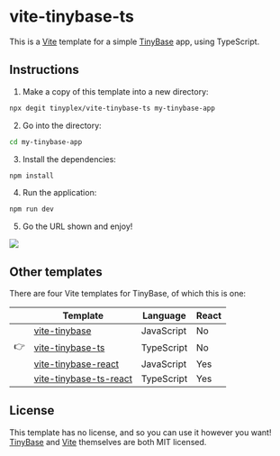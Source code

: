 # vite-tinybase-ts

This is a [Vite](https://vitejs.dev/) template for a simple
[TinyBase](https://tinybase.org/) app, using TypeScript.

## Instructions

1. Make a copy of this template into a new directory:

```sh
npx degit tinyplex/vite-tinybase-ts my-tinybase-app
```

2. Go into the directory:

```sh
cd my-tinybase-app
```

3. Install the dependencies:

```sh
npm install
```

4. Run the application:

```sh
npm run dev
```

5. Go the URL shown and enjoy!

![](https://tinybase.org/vite-tinybase.png)

## Other templates

There are four Vite templates for TinyBase, of which this is one:

|     | Template                                                                     | Language   | React |
| --- | ---------------------------------------------------------------------------- | ---------- | ----- |
|     | [vite-tinybase](https://github.com/tinyplex/vite-tinybase)                   | JavaScript | No    |
| 👉  | [vite-tinybase-ts](https://github.com/tinyplex/vite-tinybase-ts)             | TypeScript | No    |
|     | [vite-tinybase-react](https://github.com/tinyplex/vite-tinybase-react)       | JavaScript | Yes   |
|     | [vite-tinybase-ts-react](https://github.com/tinyplex/vite-tinybase-ts-react) | TypeScript | Yes   |

## License

This template has no license, and so you can use it however you want!
[TinyBase](https://github.com/tinyplex/tinybase/blob/main/LICENSE) and
[Vite](https://github.com/vitejs/vite/blob/main/LICENSE) themselves are both MIT
licensed.

